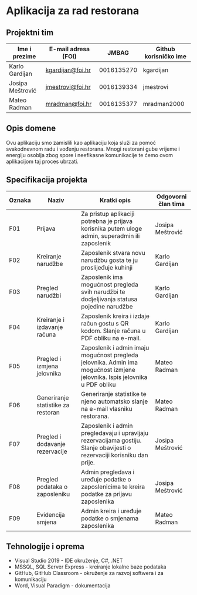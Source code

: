 # Aplikacija za rad restorana

## Projektni tim

Ime i prezime | E-mail adresa (FOI) | JMBAG | Github korisničko ime
------------  | ------------------- | ----- | ---------------------
Karlo Gardijan | kgardijan@foi.hr | 0016135270 | kgardijan
Josipa Meštrović | jmestrovi@foi.hr | 0016139334 | jmestrovi
Mateo Radman | mradman@foi.hr | 0016135377 | mradman2000

## Opis domene
Ovu aplikaciju smo zamislili kao aplikaciju koja služi za pomoć svakodnevnom radu i vođenju restorana. Mnogi restorani gube vrijeme i energiju osoblja zbog spore i neefikasne komunikacije te ćemo ovom aplikacijom taj proces ubrzati.

## Specifikacija projekta


Oznaka | Naziv | Kratki opis | Odgovorni član tima
------ | ----- | ----------- | -------------------
F01 | Prijava | Za pristup aplikaciji potrebna je prijava korisnika putem uloge admin, superadmin ili zaposlenik | Josipa Meštrović
F02 |  Kreiranje narudžbe | Zaposlenik stvara novu narudžbu gosta te ju proslijeđuje kuhinji | Karlo Gardijan
F03 |  Pregled narudžbi | Zaposlenik ima mogućnost pregleda svih narudžbi te dodjeljivanja statusa pojedine narudžbe | Karlo Gardijan
F04 |  Kreiranje i izdavanje računa | Zaposlenik kreira i izdaje račun gostu s QR kodom. Slanje računa u PDF obliku na e-mail.  | Karlo Gardijan
F05 |  Pregled i izmjena jelovnika | Zaposlenik i admin imaju mogućnost pregleda jelovnika. Admin ima mogućnost izmjene jelovnika. Ispis jelovnika u PDF obliku | Mateo Radman
F06 |  Generiranje statistike za restoran | Generiranje statistike te njeno automatsko slanje na e-mail vlasniku restorana. | Mateo Radman
F07 |  Pregled i dodavanje rezervacije | Zaposlenik i admin pregledavaju i upravljaju rezervacijama gostiju. Slanje obavijesti o rezervaciji korisniku dan prije. | Josipa Meštrović
F08 |  Pregled podataka o zaposleniku | Admin pregledava i uređuje podatke o zaposlenicima te kreira podatke za prijavu zaposlenika | Josipa Meštrović
F09 |  Evidencija smjena | Admin kreira i uređuje podatke o smjenama zaposlenika | Mateo Radman

## Tehnologije i oprema
* Visual Studio 2019 - IDE okruženje, C#, .NET
* MSSQL, SQL Server Express - kreiranje lokalne baze podataka
* GitHub, GitHub Classroom - okruženje za razvoj softwera i za komunikaciju
* Word, Visual Paradigm - dokumentacija                                                

